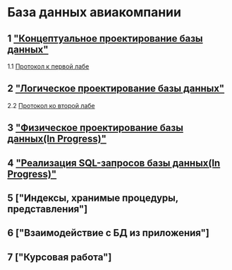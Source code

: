 # База данных авиакомпании

## 1 ["Концептуальное проектирование базы данных"](docs/lab1.png)

1.1 [Протокол к первой лабе](docs/Zhaba_BD_1.docx)

## 2 ["Логическое проектирование базы данных"](docs/lab2.png)

2.2 [Протокол ко второй лабе](docs/Zhaba_BD_2.docx)

## 3 ["Физическое проектирование базы данных(In Progress)"](files/Zhaba_BD_3.sql)


## 4 ["Реализация SQL-запросов базы данных(In Progress)"](files/Zhaba_BD_4.sql)

## 5 ["Индексы, хранимые процедуры, представления"]

## 6 ["Взаимодействие с БД из приложения"]

## 7 ["Курсовая работа"]
